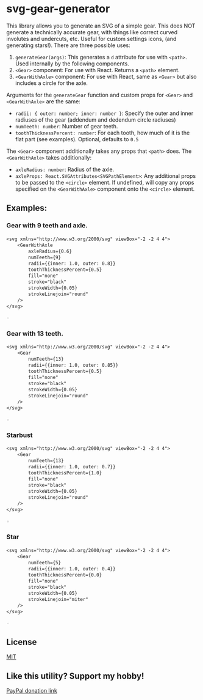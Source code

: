# svg-gear-generator

This library allows you to generate an SVG of a simple gear. This does NOT generate a technically accurate gear, with things like correct curved involutes and undercuts, etc. Useful for custom settings icons, (and generating stars!). There are three possible uses:

1. `generateGear(args)`: This generates a `d` attribute for use with `<path>`. Used internally by the following components.
2. `<Gear>` component: For use with React. Returns a `<path>` element.
3. `<GearWithAxle>` component: For use with React, same as `<Gear>` but also includes a circle for the axle.

Arguments for the `generateGear` function and custom props for `<Gear>` and `<GearWithAxle>` are the same:

* `radii: { outer: number; inner: number }`: Specify the outer and inner radiuses of the gear (addendum and dedendum circle radiuses)
* `numTeeth: number`: Number of gear teeth.
* `toothThicknessPercent: number`: For each tooth, how much of it is the flat part (see examples). Optional, defaults to `0.5`

The `<Gear>` component additionally takes any props that `<path>` does. The `<GearWithAxle>` takes additionally:

* `axleRadius: number`: Radius of the axle.
* `axleProps: React.SVGAttributes<SVGPathElement>`: Any additional props to be passed to the `<circle>` element. If undefined, will copy any props specified on the `<GearWithAxle>` component onto the `<circle>` element.

## Examples:

### Gear with 9 teeth and axle.

```
<svg xmlns="http://www.w3.org/2000/svg" viewBox="-2 -2 4 4">
    <GearWithAxle
        axleRadius={0.6}
        numTeeth={9}
        radii={{inner: 1.0, outer: 0.8}}
        toothThicknessPercent={0.5}
        fill="none"
        stroke="black"
        strokeWidth={0.05}
        strokeLinejoin="round"
    />
</svg>
```
![Gear with 9 teeth](./images/gear.svg)

### Gear with 13 teeth.

```
<svg xmlns="http://www.w3.org/2000/svg" viewBox="-2 -2 4 4">
    <Gear
        numTeeth={13}
        radii={{inner: 1.0, outer: 0.85}}
        toothThicknessPercent={0.5}
        fill="none"
        stroke="black"
        strokeWidth={0.05}
        strokeLinejoin="round"
    />
</svg>
```
![Gear with 13 teeth](./images/gearWaxle.svg)

### Starbust 

```
<svg xmlns="http://www.w3.org/2000/svg" viewBox="-2 -2 4 4">
    <Gear
        numTeeth={13}
        radii={{inner: 1.0, outer: 0.7}}
        toothThicknessPercent={1.0}
        fill="none"
        stroke="black"
        strokeWidth={0.05}
        strokeLinejoin="round"
    />
</svg>
```
![Starburst](./images/burst.svg)

### Star

```
<svg xmlns="http://www.w3.org/2000/svg" viewBox="-2 -2 4 4">
    <Gear
        numTeeth={5}
        radii={{inner: 1.0, outer: 0.4}}
        toothThicknessPercent={0.0}
        fill="none"
        stroke="black"
        strokeWidth={0.05}
        strokeLinejoin="miter"
    />
</svg>
```
![Star](./images/star.svg)

## License

[MIT](LICENSE)

## Like this utility? Support my hobby!

[PayPal donation link](https://paypal.me/seanchenpiano?locale.x=en_US)